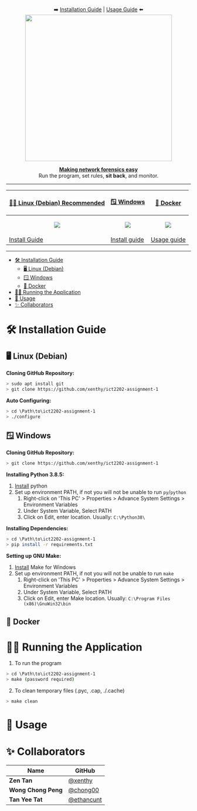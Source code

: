 <p align="center">
➡️
    <a href="https://github.com/xenthy/ict2202-assignment-1#-installation-guide">Installation Guide</a> |
    <a href="https://github.com/xenthy/ict2202-assignment-1#-usage">Usage Guide</a>
⬅️
    <br>
    <img src="pictures/rustscan.png" height=400px width=400px>
</p>
<p align="center">
<u><b> Making network forensics easy </b></u><br> Run the program, set rules, <b>sit back</b>, and monitor.
</p>

<hr>

| <p align="center"><a href="https://hub.docker.com/r/cmnatic/rustscan"> 👩‍💻 Linux (Debian) Recommended </a></p>              | <p align="center"><a href="https://github.com/RustScan/RustScan/releases">🪟 Windows </p>                                  | <p align="center"><a href="https://aur.archlinux.org/packages/rustscan/"> 🐋 Docker </a></p>                              |
| ------------------------------------------------------------------------------------------------------------------------- | ------------------------------------------------------------------------------------------------------------------------- | ------------------------------------------------------------------------------------------------------------------------ |
| <p align="center"><img src="https://github.com/xenthy/ict2202-assignment-1/blob/master/images/debian.jpg?raw=true" /></p> | <p align="center"><img src="https://github.com/xenthy/ict2202-assignment-1/blob/master/images/windows.ico?raw=true"/></p> | <p align="center"><img src="https://github.com/xenthy/ict2202-assignment-1/blob/master/images/docker.png?raw=true"/></p> |
| [Install Guide](https://github.com/xenthy/ict2202-assignment-1#️-linux-debian)                                             | [Install guide](https://github.com/xenthy/ict2202-assignment-1#️-windows)                                                  | [Usage guide](https://github.com/xenthy/ict2202-assignment-1#️-windows)                                                   |

<hr>

- [🛠️ Installation Guide](#️-installation-guide)
  - [🖥️ Linux (Debian)](#️-linux-debian)
  - [🪟 Windows](#-windows)
  - [🐋 Docker](#-docker)
- [🏃‍♂️ Running the Application](#️-running-the-application)
- [🤸 Usage](#-usage)
- [✨ Collaborators](#-collaborators)

# 🛠️ Installation Guide
## 🖥️ Linux (Debian)
**Cloning GitHub Repository:**
```bash
> sudo apt install git
> git clone https://github.com/xenthy/ict2202-assignment-1
```

**Auto Configuring:**
```bash
> cd \Path\to\ict2202-assignment-1
> ./configure
```

## 🪟 Windows
**Cloning GitHub Repository:**
```bash
> git clone https://github.com/xenthy/ict2202-assignment-1
```

**Installing Python 3.8.5:**
1. [Install](https://www.python.org/ftp/python/3.8.5/python-3.8.5-amd64.exe) python
2. Set up environment PATH, if not you will not be unable to run `py`/`python` 
    1. Right-click on 'This PC' > Properties > Advance System Settings > Environment Variables
    2. Under System Variable, Select PATH
    3. Click on Edit, enter location. Usually: `C:\Python38\`

**Installing Dependencies:**
```bash
> cd \Path\to\ict2202-assignment-1
> pip install -r requirements.txt
```

**Setting up GNU Make:**
1. [Install](https://sourceforge.net/projects/gnuwin32/files/make/3.81/make-3.81.exe/download?use_mirror=nchc&download=) Make for Windows
2. Set up environment PATH, if not you will not be unable to run `make`
   1. Right-click on 'This PC' > Properties > Advance System Settings > Environment Variables
   2. Under System Variable, Select PATH
   3. Click on Edit, enter Make location. Usually: `C:\Program Files (x86)\GnuWin32\bin`

## 🐋 Docker

# 🏃‍♂️ Running the Application
1. To run the program
```bash
> cd \Path\to\ict2202-assignment-1
> make (password required)
```
2. To clean temporary files (.pyc, .cap, ./.cache)
```bash
> make clean
```

# 🤸 Usage

# ✨ Collaborators
| Name                | GitHub                                     |
| ------------------- | ------------------------------------------ |
| **Zen Tan**         | [@xenthy](https://github.com/xenthy)       |
| **Wong Chong Peng** | [@chong00](https://github.com/chong00)     |
| **Tan Yee Tat**     | [@ethancunt](https://github.com/ethancunt) |
